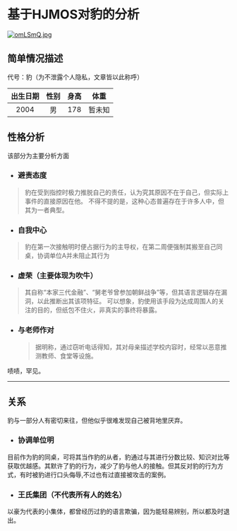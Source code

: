 # 基于HJMOS对豹的分析
[![omLSmQ.jpg](https://z3.ax1x.com/2021/11/27/omLSmQ.jpg)](https://imgtu.com/i/omLSmQ)

## 简单情况描述

代号：豹（为不泄露个人隐私，文章皆以此称呼）

| 出生日期 | 性别 | 身高 |  体重  |
| :------: | :--: | :--: | :----: |
|   2004   |  男  | 178  | 暂未知 |

## 性格分析

该部分为主要分析方面

- ### 避责态度

> 豹在受到指控时极力推脱自己的责任，认为究其原因不在于自己，但实际上事件的直接原因在他。
> 不得不提的是，这种心态普遍存在于许多人中，但其为一者典型。

- ### 自我中心

> 豹在第一次接触明时便占据行为的主导权，在第二周便强制其搬至自己同桌，协调单位A并未阻止其行为

- ### 虚荣（主要体现为吹牛）

> 其自称“本家三代金融”、“舅老爷曾参加朝鲜战争”等，但其语言逻辑存在漏洞，以此推断出其该项特征。
> 可以想象，豹使用该手段为达成周围人的关注的目的，但纸包不住火，非真实的事终将暴露。

- ### 与老师作对

  > 据明称，通过窃听电话得知，其对母亲描述学校内容时，经常以恶意推测教师、食堂等设施。

啧啧，罕见。

------

## 关系

豹与一部分人有密切来往，但他似乎很难发现自己被背地里厌弃。

- ### 协调单位明

目前作为豹的同桌，可将其当作豹的从者，豹通过与其进行分数比较、知识对比等获取优越感。其默许了豹的行为，减少了豹与他人的接触。但其反对豹的行为方式，有时被豹进行口头侮辱,不过也有过直接被攻击的案例。

- ### 王氏集团（不代表所有人的姓名）

以豪为代表的小集体，都曾经历过豹的语言欺骗，因为能轻易辨别，所以都及时退出。



